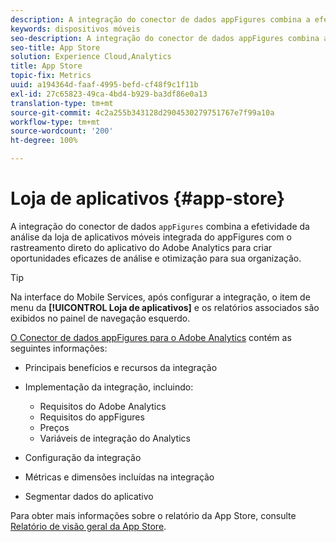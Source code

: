 ```yaml
---
description: A integração do conector de dados appFigures combina a efetividade da análise da app store móvel integrada do appFigures com o rastreamento de aplicativo direto do Adobe Analytics para criar oportunidades eficazes de análise e otimização para sua organização.
keywords: dispositivos móveis
seo-description: A integração do conector de dados appFigures combina a efetividade da análise da app store móvel integrada do appFigures com o rastreamento de aplicativo direto do Adobe Analytics para criar oportunidades eficazes de análise e otimização para sua organização.
seo-title: App Store
solution: Experience Cloud,Analytics
title: App Store
topic-fix: Metrics
uuid: a194364d-faaf-4995-befd-cf48f9c1f11b
exl-id: 27c65823-49ca-4bd4-b929-ba3df86e0a13
translation-type: tm+mt
source-git-commit: 4c2a255b343128d2904530279751767e7f99a10a
workflow-type: tm+mt
source-wordcount: '200'
ht-degree: 100%

---
```


# Loja de aplicativos {#app-store}

A integração do conector de dados `appFigures` combina a efetividade da análise da loja de aplicativos móveis integrada do appFigures com o rastreamento direto do aplicativo do Adobe Analytics para criar oportunidades eficazes de análise e otimização para sua organização.

>[!TIP]
>
>Na interface do Mobile Services, após configurar a integração, o item de menu da **[!UICONTROL Loja de aplicativos]** e os relatórios associados são exibidos no painel de navegação esquerdo.

[O Conector de dados appFigures para o Adobe Analytics](https://docs.adobe.com/content/help/pt-BR/analytics/import/dataconnectors/appfigures/appfigures-overview.html) contém as seguintes informações:

* Principais benefícios e recursos da integração
* Implementação da integração, incluindo:

   * Requisitos do Adobe Analytics
   * Requisitos do appFigures
   * Preços 
   * Variáveis de integração do Analytics

* Configuração da integração
* Métricas e dimensões incluídas na integração
* Segmentar dados do aplicativo

Para obter mais informações sobre o relatório da App Store, consulte   [Relatório de visão geral da App Store](/help/using/usage/c-app-store-store-performance.md).
